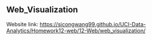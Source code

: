 ## Web_Visualization

Website link: https://sicongwang99.github.io/UCI-Data-Analytics/Homework12-web/12-Web/web_visualization/
